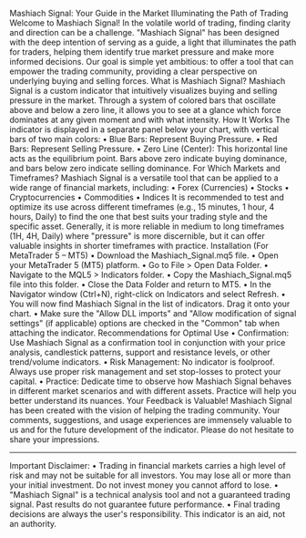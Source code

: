 Mashiach Signal: Your Guide in the Market
Illuminating the Path of Trading
Welcome to Mashiach Signal!
In the volatile world of trading, finding clarity and direction can be a challenge. "Mashiach Signal" has been designed with the deep intention of serving as a guide, a light that illuminates the path for traders, helping them identify true market pressure and make more informed decisions. Our goal is simple yet ambitious: to offer a tool that can empower the trading community, providing a clear perspective on underlying buying and selling forces.
What is Mashiach Signal?
Mashiach Signal is a custom indicator that intuitively visualizes buying and selling pressure in the market. Through a system of colored bars that oscillate above and below a zero line, it allows you to see at a glance which force dominates at any given moment and with what intensity.
How It Works
The indicator is displayed in a separate panel below your chart, with vertical bars of two main colors:
•	Blue Bars: Represent Buying Pressure.
•	Red Bars: Represent Selling Pressure.
•	Zero Line (Center): This horizontal line acts as the equilibrium point. Bars above zero indicate buying dominance, and bars below zero indicate selling dominance.
For Which Markets and Timeframes?
Mashiach Signal is a versatile tool that can be applied to a wide range of financial markets, including:
•	Forex (Currencies)
•	Stocks
•	Cryptocurrencies
•	Commodities
•	Indices
It is recommended to test and optimize its use across different timeframes (e.g., 15 minutes, 1 hour, 4 hours, Daily) to find the one that best suits your trading style and the specific asset. Generally, it is more reliable in medium to long timeframes (1H, 4H, Daily) where "pressure" is more discernible, but it can offer valuable insights in shorter timeframes with practice.
Installation (For MetaTrader 5 – MT5)
•	Download the Mashiach_Signal.mq5 file.
•	Open your MetaTrader 5 (MT5) platform.
•	Go to File > Open Data Folder.
•	Navigate to the MQL5 > Indicators folder.
•	Copy the Mashiach_Signal.mq5 file into this folder.
•	Close the Data Folder and return to MT5.
•	In the Navigator window (Ctrl+N), right-click on Indicators and select Refresh.
•	You will now find Mashiach Signal in the list of indicators. Drag it onto your chart.
•	Make sure the "Allow DLL imports" and "Allow modification of signal settings" (if applicable) options are checked in the "Common" tab when attaching the indicator.
Recommendations for Optimal Use
•	Confirmation: Use Mashiach Signal as a confirmation tool in conjunction with your price analysis, candlestick patterns, support and resistance levels, or other trend/volume indicators.
•	Risk Management: No indicator is foolproof. Always use proper risk management and set stop-losses to protect your capital.
•	Practice: Dedicate time to observe how Mashiach Signal behaves in different market scenarios and with different assets. Practice will help you better understand its nuances.
Your Feedback is Valuable!
Mashiach Signal has been created with the vision of helping the trading community. Your comments, suggestions, and usage experiences are immensely valuable to us and for the future development of the indicator. Please do not hesitate to share your impressions.
________________________________________
Important Disclaimer:
•	Trading in financial markets carries a high level of risk and may not be suitable for all investors. You may lose all or more than your initial investment. Do not invest money you cannot afford to lose.
•	"Mashiach Signal" is a technical analysis tool and not a guaranteed trading signal. Past results do not guarantee future performance.
•	Final trading decisions are always the user's responsibility. This indicator is an aid, not an authority.
